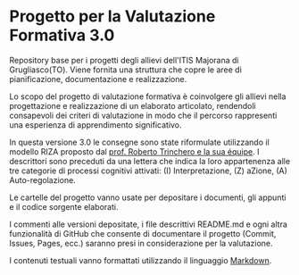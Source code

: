 # Progetto per la Valutazione Formativa 3.0

Repository base per i progetti degli allievi dell'ITIS Majorana di Grugliasco(TO). Viene fornita una struttura che copre le aree di pianificazione, documentazione e realizzazione.

Lo scopo del progetto di valutazione formativa è coinvolgere gli allievi nella progettazione e realizzazione di un elaborato articolato, rendendoli consapevoli dei criteri di valutazione in modo che il percorso rappresenti una esperienza di apprendimento significativo.

In questa versione 3.0 le consegne sono state riformulate utilizzando il modello RIZA proposto dal [prof. Roberto Trinchero e la sua équipe](http://www.edurete.org). I descrittori sono preceduti da una lettera che indica la loro appartenenza alle tre categorie di processi cognitivi attivati: (I) Interpretazione, (Z) aZione, (A) Auto-regolazione.

Le cartelle del progetto vanno usate per depositare i documenti, gli appunti e il codice sorgente elaborati.

I commenti alle versioni depositate, i file descrittivi README.md e ogni altra funzionalità di GitHub che consente di documentare il progetto (Commit, Issues, Pages, ecc.) saranno presi in considerazione per la valutazione.

I contenuti testuali vanno formattati utilizzando il linguaggio [Markdown](https://daringfireball.net/projects/markdown/).
